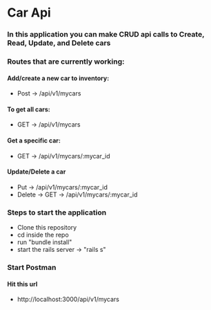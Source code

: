 # Car Api

### In this application you can make CRUD api calls to Create, Read, Update, and Delete cars

### Routes that are currently working:

#### Add/create a new car to inventory:
- Post -> /api/v1/mycars

#### To get all cars:
- GET -> /api/v1/mycars

#### Get a specific car:
- GET -> /api/v1/mycars/:mycar_id

#### Update/Delete a car
- Put -> /api/v1/mycars/:mycar_id
- Delete -> GET -> /api/v1/mycars/:mycar_id

### Steps to start the application
- Clone this repository
- cd inside the repo
- run "bundle install"
- start the rails server -> "rails s"

### Start Postman
#### Hit this url
- http://localhost:3000/api/v1/mycars